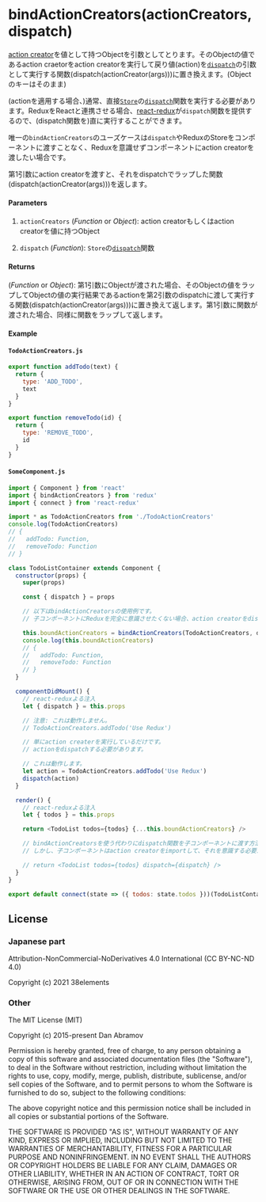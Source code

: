 # bindActionCreators(actionCreators, dispatch)

[action creator](https://japanese-document.github.io/redux/glossary.html#action-creator)を値として持つObjectを引数としてとります。そのObjectの値であるaction craetorをaction creatorを実行して戻り値(action)を[`dispatch`](https://redux.js.org/api/Store#dispatchaction)の引数として実行する関数(dispatch(actionCreator(args)))に置き換えます。(Objectのキーはそのまま)


(actionを適用する場合、)通常、直接[`Store`](https://redux.js.org/api/Store)の[`dispatch`](https://redux.js.org/api/Store#dispatchaction)関数を実行する必要があります。ReduxをReactと連携させる場合、[react-redux](https://github.com/gaearon/react-redux)が`dispatch`関数を提供するので、(dispatch関数を)直に実行することができます。

唯一の`bindActionCreators`のユーズケースは`dispatch`やReduxのStoreをコンポーネントに渡すことなく、Reduxを意識せずコンポーネントにaction creatorを渡したい場合です。

第1引数にaction creatorを渡すと、それをdispatchでラップした関数(dispatch(actionCreator(args)))を返します。

#### Parameters

1. `actionCreators` (_Function_ or _Object_): action creatorもしくはaction creatorを値に持つObject

2. `dispatch` (_Function_): `Store`の[`dispatch`](https://redux.js.org/api/Store#dispatchaction)関数

#### Returns

(_Function_ or _Object_): 第1引数にObjectが渡された場合、そのObjectの値をラップしてObjectの値の実行結果であるactionを第2引数のdispatchに渡して実行する関数(dispatch(actionCreator(args)))に置き換えて返します。第1引数に関数が渡された場合、同様に関数をラップして返します。


#### Example

#### `TodoActionCreators.js`

```js
export function addTodo(text) {
  return {
    type: 'ADD_TODO',
    text
  }
}

export function removeTodo(id) {
  return {
    type: 'REMOVE_TODO',
    id
  }
}
```

#### `SomeComponent.js`

```js
import { Component } from 'react'
import { bindActionCreators } from 'redux'
import { connect } from 'react-redux'

import * as TodoActionCreators from './TodoActionCreators'
console.log(TodoActionCreators)
// {
//   addTodo: Function,
//   removeTodo: Function
// }

class TodoListContainer extends Component {
  constructor(props) {
    super(props)

    const { dispatch } = props

    // 以下はbindActionCreatorsの使用例です。
    // 子コンポーネントにReduxを完全に意識させたくない場合、action creatorをdispatchにbindして子コンポーネントに渡します。

    this.boundActionCreators = bindActionCreators(TodoActionCreators, dispatch)
    console.log(this.boundActionCreators)
    // {
    //   addTodo: Function,
    //   removeTodo: Function
    // }
  }

  componentDidMount() {
    // react-reduxよる注入
    let { dispatch } = this.props

    // 注意: これは動作しません。
    // TodoActionCreators.addTodo('Use Redux')

    // 単にaction createrを実行しているだけです。
    // actionをdispatchする必要があります。

    // これは動作します。
    let action = TodoActionCreators.addTodo('Use Redux')
    dispatch(action)
  }

  render() {
    // react-reduxよる注入
    let { todos } = this.props

    return <TodoList todos={todos} {...this.boundActionCreators} />

    // bindActionCreatorsを使う代わりにdispatch関数を子コンポーネントに渡す方法があります。
    // しかし、子コンポーネントはaction creatorをimportして、それを意識する必要があります。

    // return <TodoList todos={todos} dispatch={dispatch} />
  }
}

export default connect(state => ({ todos: state.todos }))(TodoListContainer)
```

## License

### Japanese part

Attribution-NonCommercial-NoDerivatives 4.0 International (CC BY-NC-ND 4.0)

Copyright (c) 2021 38elements

### Other

The MIT License (MIT)

Copyright (c) 2015-present Dan Abramov

Permission is hereby granted, free of charge, to any person obtaining a copy of this software and associated documentation files (the "Software"), to deal in the Software without restriction, including without limitation the rights to use, copy, modify, merge, publish, distribute, sublicense, and/or sell copies of the Software, and to permit persons to whom the Software is furnished to do so, subject to the following conditions:

The above copyright notice and this permission notice shall be included in all copies or substantial portions of the Software.

THE SOFTWARE IS PROVIDED "AS IS", WITHOUT WARRANTY OF ANY KIND, EXPRESS OR IMPLIED, INCLUDING BUT NOT LIMITED TO THE WARRANTIES OF MERCHANTABILITY, FITNESS FOR A PARTICULAR PURPOSE AND NONINFRINGEMENT. IN NO EVENT SHALL THE AUTHORS OR COPYRIGHT HOLDERS BE LIABLE FOR ANY CLAIM, DAMAGES OR OTHER LIABILITY, WHETHER IN AN ACTION OF CONTRACT, TORT OR OTHERWISE, ARISING FROM, OUT OF OR IN CONNECTION WITH THE SOFTWARE OR THE USE OR OTHER DEALINGS IN THE SOFTWARE.
